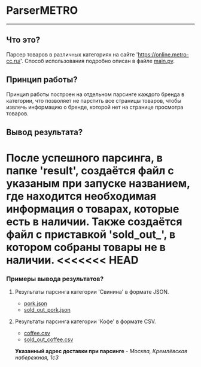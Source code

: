 # ParserMETRO
***
## Что это?
Парсер товаров в различных категориях на сайте 'https://online.metro-cc.ru/'. Способ использования подробно описан в файле [main.py](main.py).
## Принцип работы?
Принцип работы построен на отдельном парсинге каждого бренда в категории, что позволяет не парстить все страницы товаров, чтобы извлечь информацию о 
бренде, которой нет на странице просмотра товаров.
## Вывод результата?
После успешного парсинга, в папке 'result', создаётся файл с указаным при запуске названием, где находится
необходимая информация о товарах, которые есть в наличии. Также создаётся файл с приставкой 'sold_out_', в котором
собраны товары не в наличии.
<<<<<<< HEAD
=======
### Примеры вывода результатов?
1. Результаты парсинга категории 'Свинина' в формате JSON.
    * [pork.json](pork.json)
    * [sold_out_pork.json](sold_out_pork.json)
2. Результаты парсинга категории 'Кофе' в формате CSV.
    * [coffee.csv](coffee.csv)
    * [sold_out_coffee.csv](sold_out_coffee.csv)

   **Указанный адрес доставки при парсинге** - *Москва, Кремлёвская набережная, 1с3*

